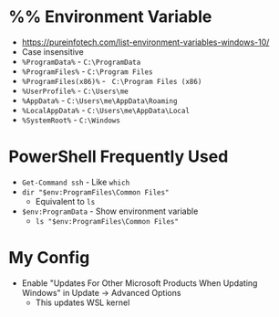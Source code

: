 # %% Environment Variable

- <https://pureinfotech.com/list-environment-variables-windows-10/>
- Case insensitive
- `%ProgramData%` - `C:\ProgramData`
- `%ProgramFiles%` - `C:\Program Files`
- `%ProgramFiles(x86)%` - `	C:\Program Files (x86)`
- `%UserProfile%` - `C:\Users\me`
- `%AppData%` - `C:\Users\me\AppData\Roaming`
- `%LocalAppData%` - `C:\Users\me\AppData\Local`
- `%SystemRoot%` - `C:\Windows`

# PowerShell Frequently Used

- `Get-Command ssh` - Like `which`
- `dir "$env:ProgramFiles\Common Files"`
    - Equivalent to `ls`
- `$env:ProgramData` - Show environment variable
    - `ls "$env:ProgramFiles\Common Files"`


# My Config

- Enable "Updates For Other Microsoft Products When Updating Windows" in Update -> Advanced Options
    - This updates WSL kernel
